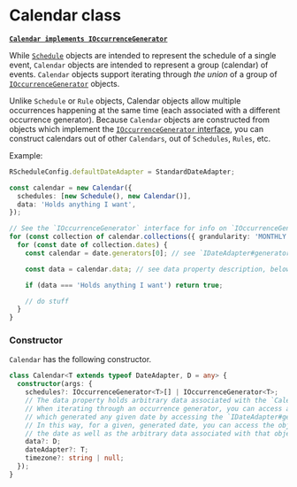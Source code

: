 # Calendar class

[**`Calendar implements IOccurrenceGenerator`**](../#IOccurrenceGenerator-Interface)

While [`Schedule`](../schedule) objects are intended to represent the schedule of a single event, `Calendar` objects are intended to represent a group (calendar) of events. `Calendar` objects support iterating through _the union_ of a group of [`IOccurrenceGenerator`](../#IOccurrenceGenerator-Interface) objects.

Unlike `Schedule` or `Rule` objects, Calendar objects allow multiple occurrences happening at the same time (each associated with a different occurrence generator). Because `Calendar` objects are constructed from objects which implement the [`IOccurrenceGenerator` interface](../#shared-interfaces), you can construct calendars out of other `Calendars`, out of `Schedules`, `Rules`, etc.

Example:

```typescript
RScheduleConfig.defaultDateAdapter = StandardDateAdapter;

const calendar = new Calendar({
  schedules: [new Schedule(), new Calendar()],
  data: 'Holds anything I want',
});

// See the `IOccurrenceGenerator` interface for info on `IOccurrenceGenerator#collections()`
for (const collection of calendar.collections({ grandularity: 'MONTHLY' })) {
  for (const date of collection.dates) {
    const calendar = date.generators[0]; // see `IDateAdapter#generators`

    const data = calendar.data; // see data property description, below.

    if (data === 'Holds anything I want') return true;

    // do stuff
  }
}
```

### Constructor

`Calendar` has the following constructor.

```typescript
class Calendar<T extends typeof DateAdapter, D = any> {
  constructor(args: {
    schedules?: IOccurrenceGenerator<T>[] | IOccurrenceGenerator<T>;
    // The data property holds arbitrary data associated with the `Calendar`.
    // When iterating through an occurrence generator, you can access a list of the objects
    // which generated any given date by accessing the `IDateAdapter#generators` property.
    // In this way, for a given, generated date, you can access the object which generated
    // the date as well as the arbitrary data associated with that object.
    data?: D;
    dateAdapter?: T;
    timezone?: string | null;
  });
}
```
